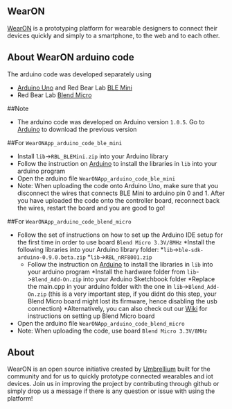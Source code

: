 ## WearON  
[WearON](http://umbrellium.co.uk/initiatives/wearon/) is a prototyping platform for wearable designers to connect their devices quickly and simply to a smartphone, to the web and to each other.

## About WearON arduino code

The arduino code was developed separately using
* [Arduino Uno](https://www.arduino.cc/en/Main/ArduinoBoardUno) and Red Bear Lab [BLE Mini](http://redbearlab.com/blemini/)
* Red Bear Lab [Blend Micro](http://redbearlab.com/blendmicro/)

##Note
* The arduino code was developed on Arduino version `1.0.5`. Go to [Arduino](https://www.arduino.cc/en/Main/OldSoftwareReleases#previous) to download the previous version

##For `WearONApp_arduino_code_ble_mini`
  * Install `lib`->`RBL_BLEMini.zip` into your Arduino library
  * Follow the instruction on [Arduino](https://www.arduino.cc/en/Guide/Libraries) to install the libraries in `lib` into your arduino program
  * Open the arduino file `WearONApp_arduino_code_ble_mini`
  * Note: When uploading the code onto Arduino Uno, make sure that you disconnect the wires that connects BLE Mini to arduino pin 0 and 1. After you have uploaded the code onto the controller board, reconnect back the wires, restart the board and you are good to go!

##For `WearONApp_arduino_code_blend_micro`
  * Follow the set of instructions on how to set up the Arduino IDE setup for the first time in order to use board `Blend Micro 3.3V/8MHz`
    *Install the following libraries into your Arduino library folder:
      *`lib`->`ble-sdk-arduino-0.9.0.beta.zip` 
      *`lib`->`RBL_nRF8001.zip` 
      * Follow the instruction on [Arduino](https://www.arduino.cc/en/Guide/Libraries) to install the libraries in `lib` into your arduino program
    *Install the hardware folder from `lib`->`Blend_Add-On.zip` into your Arduino Sketchbook folder
    *Replace the main.cpp in your arduino folder with the one in `lib`->`Blend_Add-On.zip` (this is a very important step, if you didnt do this step, your Blend Micro board might lost its firmware, hence disabling the usb connection)
  *Alternatively, you can also check out our [Wiki](https://github.com/umbrellium/WearON-arduino/wiki) for instructions on setting up Blend Micro board
  * Open the arduino file `WearONApp_arduino_code_blend_micro`
  * Note: When uploading the code, use board `Blend Micro 3.3V/8MHz` 


## About
WearON is an open source initiative created by [Umbrellium](http://umbrellium.co.uk/) built for the community and for us to quickly prototype connected wearables and iot devices. Join us in improving the project by contributing through github or simply drop us a message if there is any question or issue with using the platform!
